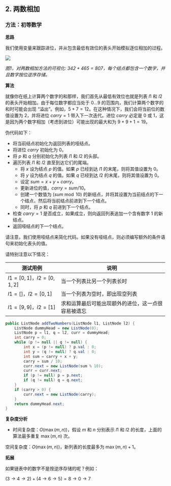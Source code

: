 ## 2. 两数相加

### 方法：初等数学

**思路**

我们使用变量来跟踪进位，并从包含最低有效位的表头开始模拟逐位相加的过程。

![](https://pic.leetcode-cn.com/Figures/2/2_add_two_numbers.svg)

*图1，对两数相加方法的可视化: $342 + 465 = 807$，每个结点都包含一个数字，并且数字按位逆序存储。*

**算法**

就像你在纸上计算两个数字的和那样，我们首先从最低有效位也就是列表 $l1$ 和 $l2$ 的表头开始相加。由于每位数字都应当处于 $0 \ldots 9$ 的范围内，我们计算两个数字的和时可能会出现 “溢出”。例如，$5 + 7 = 12$。在这种情况下，我们会将当前位的数值设置为 $2$，并将进位 $carry = 1$ 带入下一次迭代。进位 $carry$ 必定是 $0$ 或 $1$，这是因为两个数字相加（考虑到进位）可能出现的最大和为 $9 + 9 + 1 = 19$。

伪代码如下：

* 将当前结点初始化为返回列表的哑结点。
* 将进位 $carry$ 初始化为 $0$。
* 将 $p$ 和 $q$ 分别初始化为列表 $l1$ 和 $l2$ 的头部。
* 遍历列表 $l1$ 和 $l2$ 直至到达它们的尾端。
    * 将 $x$ 设为结点 $p$ 的值。如果 $p$ 已经到达 $l1$ 的末尾，则将其值设置为 $0$。
    * 将 $y$ 设为结点 $q$ 的值。如果 $q$ 已经到达 $l2$ 的末尾，则将其值设置为 $0$。
    * 设定 $sum = x + y + carry$。
    * 更新进位的值，$carry = sum / 10$。
    * 创建一个数值为 $(sum \bmod 10)$ 的新结点，并将其设置为当前结点的下一个结点，然后将当前结点前进到下一个结点。
    * 同时，将 $p$ 和 $q$ 前进到下一个结点。
* 检查 $carry = 1$ 是否成立，如果成立，则向返回列表追加一个含有数字 $1$ 的新结点。
* 返回哑结点的下一个结点。

请注意，我们使用哑结点来简化代码。如果没有哑结点，则必须编写额外的条件语句来初始化表头的值。

请特别注意以下情况：

| 测试用例 | 说明 |
|---|---|
| $l1=[0,1]$，$l2=[0,1,2]$ | 当一个列表比另一个列表长时 |
| $l1=[]$，$l2=[0,1]$ | 当一个列表为空时，即出现空列表 |
| $l1=[9,9]$，$l2=[1]$ | 求和运算最后可能出现额外的进位，这一点很容易被遗忘 |

```java
public ListNode addTwoNumbers(ListNode l1, ListNode l2) {
    ListNode dummyHead = new ListNode(0);
    ListNode p = l1, q = l2, curr = dummyHead;
    int carry = 0;
    while (p != null || q != null) {
        int x = (p != null) ? p.val : 0;
        int y = (q != null) ? q.val : 0;
        int sum = carry + x + y;
        carry = sum / 10;
        curr.next = new ListNode(sum % 10);
        curr = curr.next;
        if (p != null) p = p.next;
        if (q != null) q = q.next;
    }
    if (carry > 0) {
        curr.next = new ListNode(carry);
    }
    return dummyHead.next;
}
```

**复杂度分析**

* 时间复杂度：$O(\max(m, n))$，假设 $m$ 和 $n$ 分别表示 $l1$ 和 $l2$ 的长度，上面的算法最多重复 $\max(m, n)$ 次。

空间复杂度：$O(\max(m, n))$，新列表的长度最多为 $\max(m,n) + 1$。

**拓展**

如果链表中的数字不是按逆序存储的呢？例如：

$(3 \to 4 \to 2) + (4 \to 6 \to 5) = 8 \to 0 \to 7$
